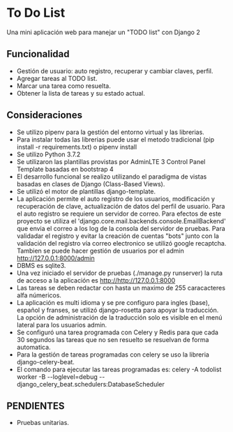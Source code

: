 # To Do List

Una mini aplicación web para manejar un "TODO list" con Django 2

## Funcionalidad

- Gestión de usuario: auto registro, recuperar y cambiar claves, perfil.
- Agregar tareas al TODO list.
- Marcar una tarea como resuelta.
- Obtener la lista de tareas y su estado actual.

## Consideraciones

- Se utilizo pipenv para la gestión del entorno virtual y las librerias.
- Para instalar todas las librerias puede usar el metodo tradicional (pip install -r requirements.txt) o pipenv install
- Se utilizo Python 3.7.2
- Se utilizaron las plantillas provistas por AdminLTE 3 Control Panel Template basadas en bootstrap 4
- El desarrollo funcional se realizo utilizando el paradigma de vistas basadas en clases de Django (Class-Based Views).
- Se utilizó el motor de plantillas django-template.
- La aplicación permite el auto registro de los usuarios, modificación y recuperación de clave, actualización de datos del perfil de usuario. Para el auto registro se requiere un servidor de correo. Para efectos de este proyecto se utiliza el 'django.core.mail.backends.console.EmailBackend' que envia el correo a los log de la consola del servidor de pruebas. Para validadar el registro y evitar la creación de cuentas "bots" junto con la validación del registro vía correo electronico se utilizó google recaptcha. Tambien se puede hacer gestión de usuarios por el admin <http://127.0.0.1:8000/admin>
- DBMS es sqlite3.
- Una vez iniciado el servidor de pruebas (./manage.py runserver) la ruta de acceso a la aplicación es <http://http://127.0.0.1:8000>
- Las tareas se deben redactar con hasta un maximo de 255 caracacteres alfa númericos.
- La aplicación es multi idioma y se pre configuro para ingles (base), español y franses, se utilizó django-rosetta para apoyar la traducción. La opción de administración de la traducción solo es visible en el menú lateral para los usuarios admin.
- Se configuró una tarea programada con Celery y Redis para que cada 30 segundos las tareas que no sen resuelto se resuelvan de forma automatica.
- Para la gestión de tareas programadas con celery  se uso la libreria django-celery-beat.
- El comando para ejecutar las tareas programadas es: celery -A todolist worker -B --loglevel=debug --   django_celery_beat.schedulers:DatabaseScheduler

## PENDIENTES

- Pruebas unitarias.
